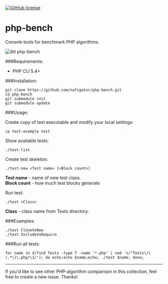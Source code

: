 [![GitHub license][License img]][License src]

php-bench
=========

Console tools for benchmark PHP algorithms.

![Alt php-bench](https://github.com/nafigator/php-bench/raw/master/screen.png)

###Requirements:

* PHP CLI 5.4+

###Installation:

	git clone https://github.com/nafigator/php-bench.git
	cd php-bench
	git submodule init
	git submodule update

###Usage:

Create copy of test executable and modify your local settings:

    cp test-example test

Show available tests:

	./test-list
Create test skeleton:

    ./test-new <Test name> [<Block count>]
**Test name** - name of new test class.<br>
**Block count** - how much test blocks generate

Run test:

	./test <Class>

**Class** - class name from Tests directory.

###Examples:

	./test CloneVsNew
	./test IncludeVsRequire

###Run all tests:

	for name in $(find Tests -type f -name '*.php' | sed 's/^Tests\/\(.*\)\.php/\1/'); do echo;echo $name;echo; ./test $name; done;
***
If you'd like to see other PHP-algorithm comparison in this collection, feel
free to create a new issue. Thanks!

  [License img]: https://img.shields.io/badge/license-BSD3-brightgreen.svg
  [License src]: https://tldrlegal.com/license/bsd-3-clause-license-(revised)
